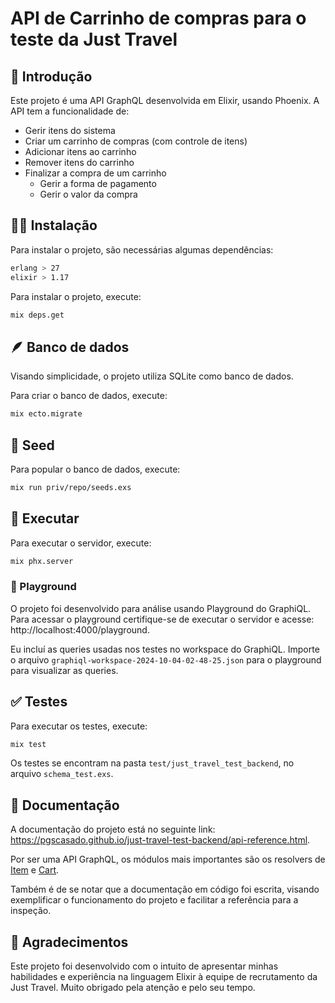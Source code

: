 # API de Carrinho de compras para o teste da Just Travel

## 📑 Introdução

Este projeto é uma API GraphQL desenvolvida em Elixir, usando Phoenix. A API tem a funcionalidade de:
- Gerir itens do sistema
- Criar um carrinho de compras (com controle de itens)
- Adicionar itens ao carrinho
- Remover itens do carrinho
- Finalizar a compra de um carrinho
   - Gerir a forma de pagamento
   - Gerir o valor da compra

## 👷‍♂️ Instalação

Para instalar o projeto, são necessárias algumas dependências:

```bash
erlang > 27
elixir > 1.17
```

Para instalar o projeto, execute:

```bash
mix deps.get
```

## 🪶 Banco de dados

Visando simplicidade, o projeto utiliza SQLite como banco de dados.

Para criar o banco de dados, execute:

```bash
mix ecto.migrate
```

## 🌱 Seed

Para popular o banco de dados, execute:

```bash
mix run priv/repo/seeds.exs
```

## 🔄️ Executar

Para executar o servidor, execute:

```bash
mix phx.server
```

### 🛝 Playground

O projeto foi desenvolvido para análise usando Playground do GraphiQL. Para acessar o playground certifique-se de executar o servidor e acesse: http://localhost:4000/playground.

Eu incluí as queries usadas nos testes no workspace do GraphiQL. Importe o arquivo `graphiql-workspace-2024-10-04-02-48-25.json` para o playground para visualizar as queries.

## ✅ Testes

Para executar os testes, execute:

```bash
mix test
```

Os testes se encontram na pasta `test/just_travel_test_backend`, no arquivo `schema_test.exs`.

## 📝 Documentação

A documentação do projeto está no seguinte link: https://pgscasado.github.io/just-travel-test-backend/api-reference.html.

Por ser uma API GraphQL, os módulos mais importantes são os resolvers de [Item](https://pgscasado.github.io/just-travel-test-backend/JustTravelTestBackendWeb.Schema.Resolvers.Item.html) e [Cart](https://pgscasado.github.io/just-travel-test-backend/JustTravelTestBackendWeb.Schema.Resolvers.Cart.html).

Também é de se notar que a documentação em código foi escrita, visando exemplificar o funcionamento do projeto e facilitar a referência para a inspeção.

## 🙏 Agradecimentos

Este projeto foi desenvolvido com o intuito de apresentar minhas habilidades e experiência na linguagem Elixir à equipe de recrutamento da Just Travel. Muito obrigado pela atenção e pelo seu tempo.



